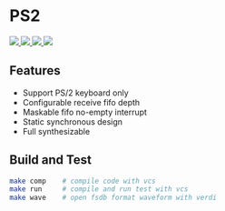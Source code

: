 # PS2

<p>
    <a href=".">
      <img src="https://img.shields.io/badge/RTL%20dev-done-green?style=flat-square">
    </a>
    <a href=".">
      <img src="https://img.shields.io/badge/VCS%20sim-done-green?style=flat-square">
    </a>
    <a href=".">
      <img src="https://img.shields.io/badge/FPGA%20verif-no%20start-wheat?style=flat-square">
    </a>
    <a href=".">
      <img src="https://img.shields.io/badge/Tapeout%20test-no%20start-wheat?style=flat-square">
    </a>
</p>

## Features
* Support PS/2 keyboard only
* Configurable receive fifo depth
* Maskable fifo no-empty interrupt
* Static synchronous design
* Full synthesizable

## Build and Test
```bash
make comp    # compile code with vcs
make run     # compile and run test with vcs
make wave    # open fsdb format waveform with verdi
```